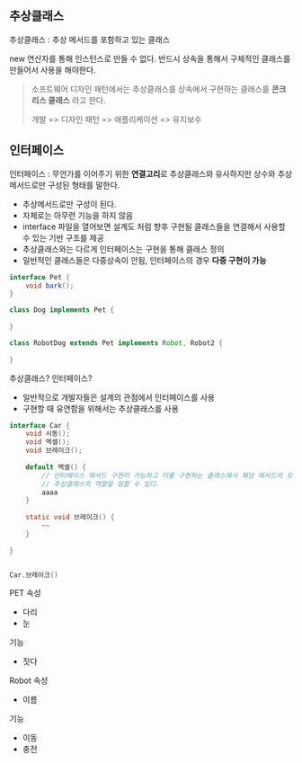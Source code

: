 ## 추상클래스

추상클래스 : 추상 메서드를  포함하고 있는 클래스

new 연산자를 통해 인스턴스로 만들 수 없다.
반드시 상속을 통해서 구체적인 클래스를 만들어서 사용을 해야한다.


[//]: # (```java)

[//]: # (abstract class Pet {)

[//]: # (    abstract void bark&#40;&#41; {} ;)

[//]: # (    or)

[//]: # (    abstract void bars&#40;&#41;;)

[//]: # (//void bark&#40;&#41;)

[//]: # (})

[//]: # ()
[//]: # (class Cat extends Pet {)

[//]: # (  ---)

[//]: # (  ---)

[//]: # (})

[//]: # (```)


> 소프트웨어 디자인 패턴에서는 추상클래스를 상속에서 구현하는 클래스를 **콘크리스 클래스** 라고 한다.
>
> 개발 => 디자인 패턴 => 애플리케이션 => 유지보수


## 인터페이스

인터페이스 : 무언가를 이어주기 위한 **연결고리**로 추상클래스와 유사하지만 상수와 추상메서드로만 구성된 형태를 말한다.

- 추상메서드로만 구성이 된다.
- 자체로는 아무런 기능을 하지 않음
- interface 파일을 열어보면 설계도 처럼 향후 구현될 클래스들을 연결해서 사용할 수 있는 기반 구조를 제공
- 추상클래스와는 다르게 인터페이스는 구현을 통해 클래스 정의
- 일반적인 클래스들은 다중상속이 안됨, 인터페이스의 경우 **다중 구현이 가능**


```java
interface Pet {
    void bark();
}

class Dog implements Pet {
    
}

class RobotDog extends Pet implements Robot, Robot2 {
    
}
```

추상클래스? 인터페이스?
- 일반적으로 개발자들은 설계의 관점에서 인터페이스를 사용
- 구현할 때 유연함을 위해서는 추상클래스를 사용

```java
interface Car {
    void 시동();
    void 엑셀();
    void 브레이크();
    
    default 엑셀() {
        // 인터페이스 메서드 구현이 가능하고 이를 구현하는 클래스에서 해당 메서드의 오버라이딩도 가능해져
        // 추상클래스의 역할을 정할 수 있다.
        aaaa
    }
    
    static void 브레이크() {
        ~~
    }
    
}


Car.브레이크()
``` 

PET
속성
- 다리
- 눈

기능
- 짓다


Robot
속성
- 이름

기능
- 이동
- 충전
